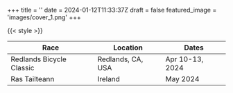 +++
title = ''
date = 2024-01-12T11:33:37Z
draft = false
featured_image = 'images/cover_1.png'
+++

{{< style >}}

| Race                     | Location          | Dates           |
|--------------------------|-------------------|-----------------|
| Redlands Bicycle Classic | Redlands, CA, USA | Apr 10-13, 2024 |
| Ras Tailteann            | Ireland           | May 2024        |

